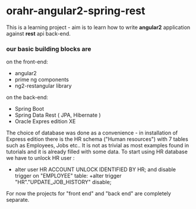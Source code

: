 # orahr-angular2-spring-rest
This is a learning project - aim is to learn how to write __angular2__ application against __rest__ api
back-end. 
### our basic building blocks are
on the front-end:
 + angular2
 + prime ng components
 + ng2-restangular library
 
 on the back-end:
 + Spring Boot
 + Spring Data Rest  ( JPA, Hibernate )
 + Oracle Expres edition XE 
 
 The choice of database was done as a convenience - in installation of Express edition
 there is the HR schema ("Human resources") with 7 tables such as Employees, Jobs etc.. It is
 not as trivial as most examples found in tutorials and it is already filled with some data. 
 To start using HR database we have to unlock HR user :
 + alter user HR ACCOUNT UNLOCK IDENTIFIED BY HR;
 and disable trigger on "EMPLOYEE" table: 
 +alter trigger "HR"."UPDATE_JOB_HISTORY" disable;
 
 
For now the projects for "front end" and "back end" are completely separate.
